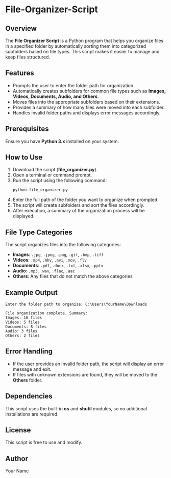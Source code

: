 # File-Organizer-Script

## Overview
The **File Organizer Script** is a Python program that helps you organize files in a specified folder by automatically sorting them into categorized subfolders based on file types. This script makes it easier to manage and keep files structured.

## Features
- Prompts the user to enter the folder path for organization.
- Automatically creates subfolders for common file types such as **Images, Videos, Documents, Audio, and Others**.
- Moves files into the appropriate subfolders based on their extensions.
- Provides a summary of how many files were moved into each subfolder.
- Handles invalid folder paths and displays error messages accordingly.

## Prerequisites
Ensure you have **Python 3.x** installed on your system.

## How to Use
1. Download the script (**file_organizer.py**).
2. Open a terminal or command prompt.
3. Run the script using the following command:
   ```sh
   python file_organizer.py
   ```
4. Enter the full path of the folder you want to organize when prompted.
5. The script will create subfolders and sort the files accordingly.
6. After execution, a summary of the organization process will be displayed.

## File Type Categories
The script organizes files into the following categories:
- **Images**: `.jpg`, `.jpeg`, `.png`, `.gif`, `.bmp`, `.tiff`
- **Videos**: `.mp4`, `.mkv`, `.avi`, `.mov`, `.flv`
- **Documents**: `.pdf`, `.docx`, `.txt`, `.xlsx`, `.pptx`
- **Audio**: `.mp3`, `.wav`, `.flac`, `.aac`
- **Others**: Any files that do not match the above categories

## Example Output
```
Enter the folder path to organize: C:\Users\YourName\Downloads

File organization complete. Summary:
Images: 10 files
Videos: 5 files
Documents: 8 files
Audio: 3 files
Others: 2 files
```

## Error Handling
- If the user provides an invalid folder path, the script will display an error message and exit.
- If files with unknown extensions are found, they will be moved to the **Others** folder.

## Dependencies
This script uses the built-in **os** and **shutil** modules, so no additional installations are required.

## License
This script is free to use and modify.

## Author
Your Name

